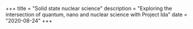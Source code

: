 +++
title = "Solid state nuclear science"
description = "Exploring the intersection of quantum, nano and nuclear science with Project Ida"
date = "2020-08-24"
+++